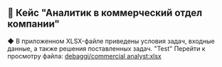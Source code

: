 💼 Кейс "Аналитик в коммерческий отдел компании"
---
◆ В приложенном XLSX-файле приведены условия задач, входные данные, а также решения поставленных задач.
"Test"
Перейти к просмотру файла: [debaggi/commercial analyst:xlsx](https://github.com/debaggi/debaggi-cases/blob/main/Excel_%D0%BA%D0%B5%D0%B9%D1%81%D1%8B/Test%20for%20Commercial%20Analyst.xlsx)
